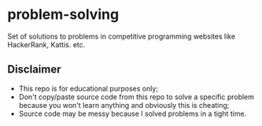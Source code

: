 # problem-solving
Set of solutions to problems in competitive programming websites like HackerRank, Kattis. etc.

## Disclaimer

- This repo is for educational purposes only;
- Don't copy/paste source code from this repo to solve a specific problem because you won't learn anything and obviously this is cheating;
- Source code may be messy because I solved problems in a tight time.
